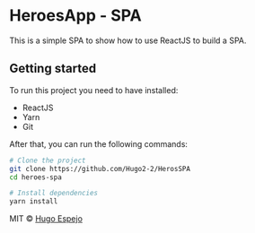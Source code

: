 # HeroesApp - SPA

This is a simple SPA to show how to use ReactJS to build a SPA.

## Getting started

To run this project you need to have installed:

- ReactJS
- Yarn
- Git

After that, you can run the following commands:

```bash
# Clone the project
git clone https://github.com/Hugo2-2/HerosSPA
cd heroes-spa

# Install dependencies
yarn install
```


MIT © [Hugo Espejo](https://github.com/Hugo2-2)